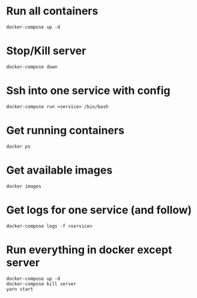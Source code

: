 # Run all containers
`docker-compose up -d`

# Stop/Kill server
`docker-compose down`

# Ssh into one service with config
`docker-compose run <service> /bin/bash`

# Get running containers
`docker ps`

# Get available images
`docker images`

# Get logs for one service (and follow)
`docker-compose logs -f <service>`

# Run everything in docker except server
```
docker-compose up -d
docker-compose kill server
yarn start
```

